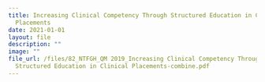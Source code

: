 ```yaml
---
title: Increasing Clinical Competency Through Structured Education in Clinical
  Placements
date: 2021-01-01
layout: file
description: ""
image: ""
file_url: /files/82_NTFGH_QM 2019_Increasing Clinical Competency Through
  Structured Education in Clinical Placements-combine.pdf
---
```

